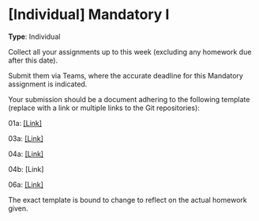 # [Individual] Mandatory I

**Type**: Individual

Collect all your assignments up to this week (excluding any homework due after this date).

Submit them via Teams, where the accurate deadline for this Mandatory assignment is indicated.

Your submission should be a document adhering to the following template (replace <Link> with a link or multiple links to the Git repositories):


01a: [\[Link\]](https://github.com/tobiasbkraemer/SystemIntegrationFirst/tree/7755ef2ccd49ab84c9cb1baf92f0ee81b2c7bd8a/Assignments/01._Introduction_Data_Formats/01a%20%5BIndividual%5D%20Data%20parsing%20servers%20-%20Part%20I)

03a: [\[Link\]](https://github.com/tobiasbkraemer/SystemIntegrationFirst/tree/7755ef2ccd49ab84c9cb1baf92f0ee81b2c7bd8a/Assignments/03._Server-To-Server/03a._Data_parsing_server_Part_III.md)

04a: [\[Link\]](https://github.com/tobiasbkraemer/SystemIntegrationFirst/tree/7755ef2ccd49ab84c9cb1baf92f0ee81b2c7bd8a/Assignments/04._Server-To-Client/04a._SSE_Example.md/01._node)

04b: [Link]

06a: [\[Link\]](https://github.com/tobiasbkraemer/SystemIntegrationFirst/tree/7755ef2ccd49ab84c9cb1baf92f0ee81b2c7bd8a/Assignments/06._Client_And_Server_Client-To-Client/06a._WebSocket_Example.md/14._WebSocket)


The exact template is bound to change to reflect on the actual homework given. 